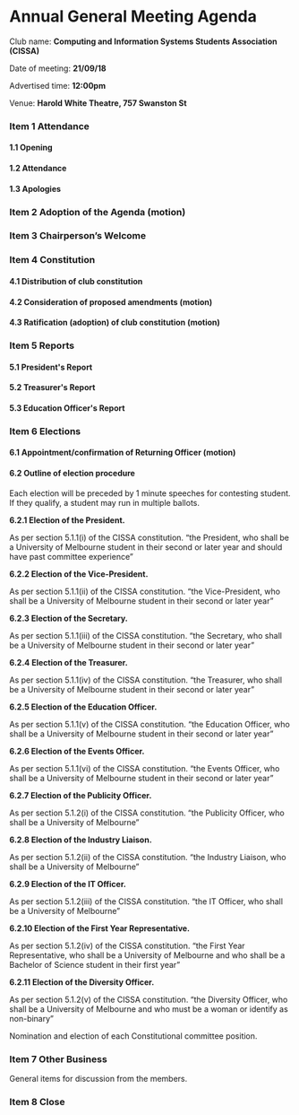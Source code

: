 # Annual General Meeting Agenda

Club name: **Computing and Information Systems Students Association (CISSA)**

Date of meeting: **21/09/18**

Advertised time: **12:00pm**

Venue: **Harold White Theatre, 757 Swanston St**

### Item 1 Attendance
#### 1.1 Opening

#### 1.2 Attendance

#### 1.3 Apologies

### Item 2 Adoption of the Agenda (motion)

### Item 3 Chairperson’s Welcome

### Item 4 Constitution
#### 4.1 Distribution of club constitution

#### 4.2 Consideration of proposed amendments (motion)

#### 4.3 Ratification (adoption) of club constitution (motion)

### Item 5 Reports
#### 5.1 President's Report
#### 5.2 Treasurer's Report
#### 5.3 Education Officer's Report

### Item 6 Elections
#### 6.1 Appointment/confirmation of Returning Officer (motion)

#### 6.2 Outline of election procedure 
Each election will be preceded by 1 minute speeches for contesting student. If they qualify, a student may run in multiple ballots.

**6.2.1 Election of the President.**

As per section 5.1.1(i) of the CISSA constitution. 
“the President, who shall be a University of Melbourne student in their second or later year and should have past committee experience”

**6.2.2 Election of the Vice-President.**

As per section 5.1.1(ii) of the CISSA constitution. 
“the Vice-President, who shall be a University of Melbourne student in their second or later year” 

**6.2.3 Election of the Secretary.**

As per section 5.1.1(iii) of the CISSA constitution. 
“the Secretary, who shall be a University of Melbourne student in their second or later year” 

**6.2.4 Election of the Treasurer.**

As per section 5.1.1(iv) of the CISSA constitution. 
“the Treasurer, who shall be a University of Melbourne student in their second or later year”

**6.2.5 Election of the Education Officer.**

As per section 5.1.1(v) of the CISSA constitution. 
“the Education Officer, who shall be a University of Melbourne student in their second or later year”

**6.2.6 Election of the Events Officer.**

As per section 5.1.1(vi) of the CISSA constitution. 
“the Events Officer, who shall be a University of Melbourne student in their second or later year”

**6.2.7 Election of the Publicity Officer.**

As per section 5.1.2(i) of the CISSA constitution.
“the Publicity Officer, who shall be a University of Melbourne”

**6.2.8 Election of the Industry Liaison.**

As per section 5.1.2(ii) of the CISSA constitution.
“the Industry Liaison, who shall be a University of Melbourne”

**6.2.9 Election of the IT Officer.**

As per section 5.1.2(iii) of the CISSA constitution.
“the IT Officer, who shall be a University of Melbourne”

**6.2.10 Election of the First Year Representative.**

As per section 5.1.2(iv) of the CISSA constitution.
“the First Year Representative, who shall be a University of Melbourne and who shall be a Bachelor of Science student in their first year”

**6.2.11 Election of the Diversity Officer.**

As per section 5.1.2(v) of the CISSA constitution.
“the Diversity Officer, who shall be a University of Melbourne and who must be a woman or identify as non-binary”

Nomination and election of each Constitutional committee position.

### Item 7 Other Business
General items for discussion from the members.

### Item 8 Close

